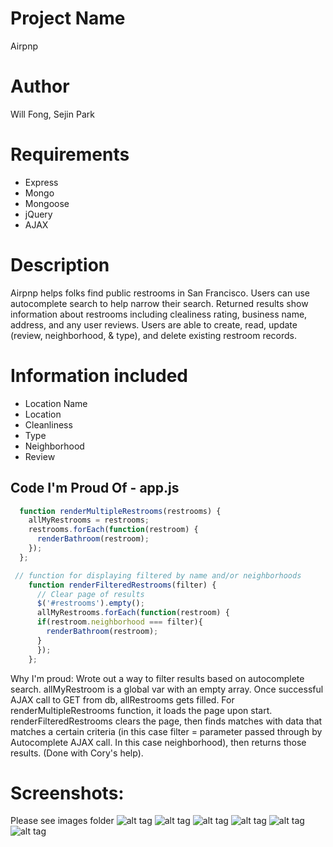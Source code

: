 
# Project Name

Airpnp

# Author

Will Fong, Sejin Park

# Requirements

* Express
* Mongo
* Mongoose
* jQuery
* AJAX

# Description

Airpnp helps folks find public restrooms in San Francisco. Users can use autocomplete search to help narrow their search. Returned results show information about restrooms including clealiness rating, business name, address, and any user reviews. Users are able to create, read, update (review, neighborhood, & type), and delete existing restroom records.

# Information included

* Location Name
* Location
* Cleanliness
* Type
* Neighborhood
* Review

## Code I'm Proud Of - app.js

```javascript 
  function renderMultipleRestrooms(restrooms) {
    allMyRestrooms = restrooms;
  	restrooms.forEach(function(restroom) {
      renderBathroom(restroom);  
    });
  };

 // function for displaying filtered by name and/or neighborhoods
    function renderFilteredRestrooms(filter) {
      // Clear page of results
      $('#restrooms').empty();
      allMyRestrooms.forEach(function(restroom) {
      if(restroom.neighborhood === filter){
        renderBathroom(restroom);
      }   
      });
    };
```

Why I'm proud: Wrote out a way to filter results based on autocomplete search. allMyRestroom is a global var with an empty array. Once successful AJAX call to GET from db, allRestrooms gets filled. For renderMultipleRestrooms function, it loads the page upon start. renderFilteredRestrooms clears the page, then finds matches with data that matches a certain criteria (in this case filter = parameter passed through by Autocomplete AJAX call. In this case neighborhood), then returns those results. (Done with Cory's help).

# Screenshots:
Please see images folder
![alt tag](/images/SS1.png?raw=true)
![alt tag](images/SS2.png?raw=true)
![alt tag](./images/SS3.png)
![alt tag](./images/SS4.png)
![alt tag](./images/SS5.png)
![alt tag](./images/SS6.png)


